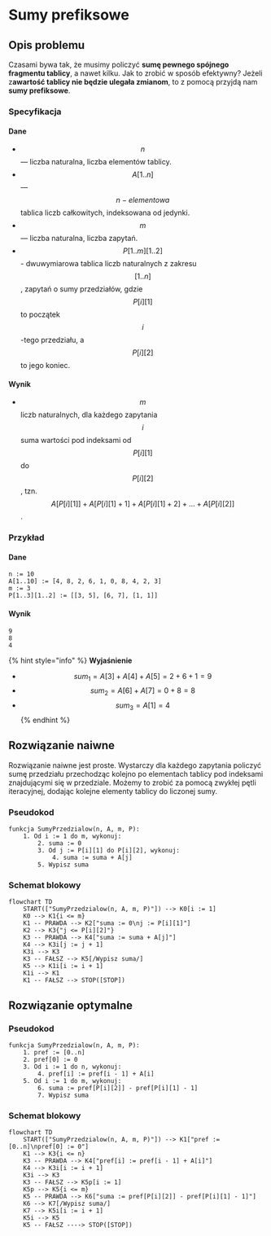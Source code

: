 # Sumy prefiksowe

## Opis problemu

Czasami bywa tak, że musimy policzyć **sumę pewnego spójnego fragmentu tablicy**, a nawet kilku. Jak to zrobić w sposób efektywny? Jeżeli z**awartość tablicy nie będzie ulegała zmianom**, to z pomocą przyjdą nam **sumy prefiksowe**.

### Specyfikacja

#### Dane

* $$n$$ — liczba naturalna, liczba elementów tablicy.
* $$A[1..n]$$ — $$n-elementowa$$ tablica liczb całkowitych, indeksowana od jedynki.
* $$m$$ — liczba naturalna, liczba zapytań.
* $$P[1..m][1..2]$$ - dwuwymiarowa tablica liczb naturalnych z zakresu $$[1..n]$$, zapytań o sumy przedziałów, gdzie $$P[i][1]$$ to początek $$i$$-tego przedziału, a $$P[i][2]$$ to jego koniec.

#### Wynik

* $$m$$ liczb naturalnych, dla każdego zapytania $$i$$ suma wartości pod indeksami od $$P[i][1]$$ do $$P[i][2]$$, tzn. $$A[P[i][1]] + A[P[i][1] + 1] + A[P[i][1] + 2] + ... + A[P[i][2]]$$.

### Przykład

#### Dane

```
n := 10
A[1..10] := [4, 8, 2, 6, 1, 0, 8, 4, 2, 3]
m := 3
P[1..3][1..2] := [[3, 5], [6, 7], [1, 1]]
```

#### Wynik

```
9
8
4
```

{% hint style="info" %}
**Wyjaśnienie**

* $$sum_1 = A[3] + A[4] + A[5] = 2 + 6 + 1 = 9$$
* $$sum_2 = A[6] + A[7] = 0 + 8 = 8$$
* $$sum_3 = A[1] = 4$$
{% endhint %}

## Rozwiązanie naiwne

Rozwiązanie naiwne jest proste. Wystarczy dla każdego zapytania policzyć sumę przedziału przechodząc kolejno po elementach tablicy pod indeksami znajdującymi się w przedziale. Możemy to zrobić za pomocą zwykłej pętli iteracyjnej, dodając kolejne elementy tablicy do liczonej sumy.

### Pseudokod

```
funkcja SumyPrzedzialow(n, A, m, P):
    1. Od i := 1 do m, wykonuj:
        2. suma := 0
        3. Od j := P[i][1] do P[i][2], wykonuj:
            4. suma := suma + A[j]
        5. Wypisz suma
```

### Schemat blokowy

```mermaid
flowchart TD
	START(["SumyPrzedzialow(n, A, m, P)"]) --> K0[i := 1]
	K0 --> K1{i <= m}
	K1 -- PRAWDA --> K2["suma := 0\nj := P[i][1]"]
	K2 --> K3{"j <= P[i][2]"}
	K3 -- PRAWDA --> K4["suma := suma + A[j]"]
	K4 --> K3i[j := j + 1]
	K3i --> K3
	K3 -- FAŁSZ --> K5[/Wypisz suma/]
	K5 --> K1i[i := i + 1]
	K1i --> K1
	K1 -- FAŁSZ --> STOP([STOP])
```

## Rozwiązanie optymalne

### Pseudokod

```
funkcja SumyPrzedzialow(n, A, m, P):
    1. pref := [0..n]
    2. pref[0] := 0
    3. Od i := 1 do n, wykonuj:
        4. pref[i] := pref[i - 1] + A[i]
    5. Od i := 1 do m, wykonuj:
        6. suma := pref[P[i][2]] - pref[P[i][1] - 1]
        7. Wypisz suma
```

### Schemat blokowy

```mermaid
flowchart TD
	START(["SumyPrzedzialow(n, A, m, P)"]) --> K1["pref := [0..n]\npref[0] := 0"]
	K1 --> K3{i <= n}
	K3 -- PRAWDA --> K4["pref[i] := pref[i - 1] + A[i]"]
    K4 --> K3i[i := i + 1]
    K3i --> K3
    K3 -- FAŁSZ --> K5p[i := 1]
    K5p --> K5{i <= m}
    K5 -- PRAWDA --> K6["suma := pref[P[i][2]] - pref[P[i][1] - 1]"]
    K6 --> K7[/Wypisz suma/]
    K7 --> K5i[i := i + 1]
    K5i --> K5
    K5 -- FAŁSZ ----> STOP([STOP])
```